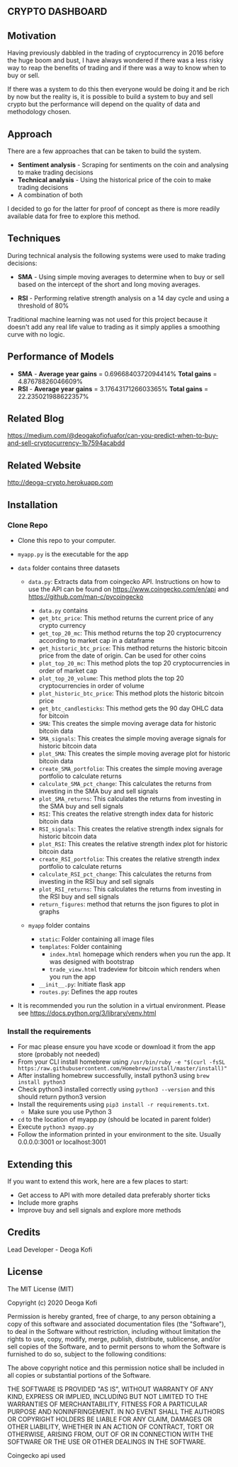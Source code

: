 CRYPTO DASHBOARD
-----------------------
Motivation
------------
Having previously dabbled in the trading of cryptocurrency in 2016 before the huge boom and bust, I have always wondered if there was a less risky way to reap the benefits of trading and if there was a way to know when to buy or sell.

If there was a system to do this then everyone would be doing it and be rich by now but the reality is, it is possible to build a system to buy and sell crypto but the performance will depend on the quality of data and methodology chosen.

Approach
-----------
There are a few approaches that can be taken to build the system.
* **Sentiment analysis** - Scraping for sentiments on the coin and analysing to make trading decisions
* **Technical analysis** - Using the historical price of the coin to make trading decisions
* A combination of both

I decided to go for the latter for proof of concept as there is more readily available data for free to explore this method.

Techniques
-------------
During technical analysis the following systems were used to make trading decisions:
* **SMA** - Using simple moving averages to determine when to buy or sell based on the intercept of the short and long moving averages.

* **RSI** - Performing relative strength analysis on a 14 day cycle and using a threshold of 80%

Traditional machine learning was not used for this project because it doesn't add any real life value to trading as it simply applies a smoothing curve with no logic.

Performance of Models
-------------------------
* **SMA** - **Average year gains** = 0.6966840372094414%
        **Total gains** = 4.87678826046609%
* **RSI** - **Average year gains** = 3.1764317126603365%
        **Total gains** = 22.235021988622357%


Related Blog
----------------------
https://medium.com/@deogakofiofuafor/can-you-predict-when-to-buy-and-sell-cryptocurrency-1b7594acabdd


Related Website
------------------------
http://deoga-crypto.herokuapp.com

Installation
----------------------

### Clone Repo

* Clone this repo to your computer.
* `myapp.py` is the executable for the app

* `data` folder contains three datasets
    * `data.py`: Extracts data from coingecko API.
    Instructions on how to use the API can be found on https://www.coingecko.com/en/api and https://github.com/man-c/pycoingecko

      * `data.py` contains
      * `get_btc_price`: This method returns the current price of any crypto currency
      * `get_top_20_mc`: This method returns the top 20 cryptocurrency according to market cap in a dataframe
      * `get_historic_btc_price`: This method returns the historic bitcoin price from the date of origin. Can be used for other coins
      * `plot_top_20_mc`: This method plots the top 20 cryptocurrencies in order of market cap
      * `plot_top_20_volume`: This method plots the top 20 cryptocurrencies in order of volume
      * `plot_historic_btc_price`: This method plots the historic bitcoin price
      * `get_btc_candlesticks`: This method gets the 90 day OHLC data for bitcoin
      * `SMA`: This creates the simple moving average data for historic bitcoin data
      * `SMA_signals`: This creates the simple moving average signals for historic bitcoin data
      * `plot_SMA`: This creates the simple moving average plot for historic bitcoin data
      * `create_SMA_portfolio`: This creates the simple moving average portfolio to calculate returns
      * `calculate_SMA_pct_change`: This calculates the returns from investing in the SMA buy and sell signals
      * `plot_SMA_returns`: This calculates the returns from investing in the SMA buy and sell signals
      * `RSI`: This creates the relative strength index data for historic bitcoin data
      * `RSI_signals`: This creates the relative strength index signals for historic bitcoin data
      * `plot_RSI`: This creates the relative strength index plot for historic bitcoin data
      * `create_RSI_portfolio`: This creates the relative strength index portfolio to calculate returns
      * `calculate_RSI_pct_change`: This calculates the returns from investing in the RSI buy and sell signals
      * `plot_RSI_returns`: This calculates the returns from investing in the RSI buy and sell signals
      * `return_figures`: method that returns the json figures to plot in graphs

  * `myapp` folder contains
    * `static`: Folder containing all image files
    * `templates`: Folder containing
      * `index.html` homepage which renders when you run the app. It was designed with bootstrap
      * `trade_view.html` tradeview for bitcoin which renders when you run the app
    * `__init__.py`: Initiate flask app
    * `routes.py`: Defines the app routes
* It is recommended you run the solution in a virtual environment. Please see https://docs.python.org/3/library/venv.html


### Install the requirements
* For mac please ensure you have xcode or download it from the app store (probably not needed)
* From your CLI install homebrew using `/usr/bin/ruby -e "$(curl -fsSL https:/raw.githubusercontent.com/Homebrew/install/master/install)"`
* After installing homebrew successfully, install python3 using `brew install python3`
* Check python3 installed correctly using `python3 --version` and this should return python3 version
* Install the requirements using `pip3 install -r requirements.txt`.
    * Make sure you use Python 3
* `cd` to the location of myapp.py (should be located in parent folder)
* Execute `python3 myapp.py`
* Follow the information printed in your environment to the site. Usually 0.0.0.0:3001 or localhost:3001


Extending this
-------------------------

If you want to extend this work, here are a few places to start:

* Get access to API with more detailed data preferably shorter ticks
* Include more graphs
* Improve buy and sell signals and explore more methods





## Credits

Lead Developer - Deoga Kofi


## License

The MIT License (MIT)

Copyright (c) 2020 Deoga Kofi

Permission is hereby granted, free of charge, to any person obtaining a copy of this software and associated documentation files (the "Software"), to deal in the Software without restriction, including without limitation the rights to use, copy, modify, merge, publish, distribute, sublicense, and/or sell copies of the Software, and to permit persons to whom the Software is furnished to do so, subject to the following conditions:

The above copyright notice and this permission notice shall be included in all copies or substantial portions of the Software.

THE SOFTWARE IS PROVIDED "AS IS", WITHOUT WARRANTY OF ANY KIND, EXPRESS OR IMPLIED, INCLUDING BUT NOT LIMITED TO THE WARRANTIES OF MERCHANTABILITY, FITNESS FOR A PARTICULAR PURPOSE AND NONINFRINGEMENT. IN NO EVENT SHALL THE AUTHORS OR COPYRIGHT HOLDERS BE LIABLE FOR ANY CLAIM, DAMAGES OR OTHER LIABILITY, WHETHER IN AN ACTION OF CONTRACT, TORT OR OTHERWISE, ARISING FROM, OUT OF OR IN CONNECTION WITH THE SOFTWARE OR THE USE OR OTHER DEALINGS IN THE SOFTWARE.


Coingecko api used
